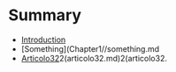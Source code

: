 # Summary

* [Introduction](README.md)
* [Something](Chapter1//something.md
* [Articolo32](articolo32.md)2(articolo32.md)2(articolo32.



